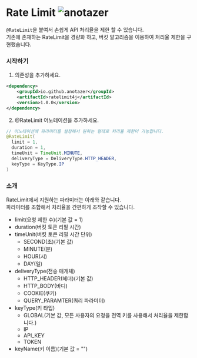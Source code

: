 # Rate Limit ![anotazer][anotazer-ratelimit]

```@RateLimit```을 붙여서 손쉽게 API 처리율을 제한 할 수 있습니다.  
기존에 존재하는 RateLimit을 경량화 하고, 버킷 알고리즘을 이용하여 처리율 제한을 구현했습니다.  

### 시작하기
1. 의존성을 추가하세요.
```xml
<dependency>
    <groupId>io.github.anotazer</groupId>
    <artifactId>ratelimit4j</artifactId>
    <version>1.0.0</version>
</dependency>
```
2. @RateLimit 어노테이션을 추가하세요.
```java
// 어노테이션에 파라미터를 설정해서 원하는 형태로 처리율 제한이 가능합니다.
@RateLimit(
  limit = 1,
  duration = 1,
  timeUnit = TimeUnit.MINUTE,
  deliveryType = DeliveryType.HTTP_HEADER,
  keyType = KeyType.IP
) 
```

### 소개  
RateLimit에서 지원하는 파라미터는 아래와 같습니다.  
파라미터를 조합해서 처리율을 간편하게 조작할 수 있습니다.  

- limit(요청 제한 수)(기본 값 = 1)
- duration(버킷 토큰 리필 시간)
- timeUnit(버킷 토큰 리필 시간 단위)
  - SECOND(초)(기본 값)
  - MINUTE(분)
  - HOUR(시)
  - DAY(일)
- deliveryType(전송 매개체)
  - HTTP_HEADER(헤더)(기본 값)
  - HTTP_BODY(바디)
  - COOKIE(쿠키)
  - QUERY_PARAMTER(쿼리 파라미터)
- keyType(키 타입)
  - GLOBAL(기본 값, 모든 사용자의 요청을 전역 키를 사용해서 처리율을 제한합니다.)
  - IP
  - API_KEY
  - TOKEN
- keyName(키 이름)(기본 값 = "")









[anotazer-ratelimit]: https://img.shields.io/badge/anotazer-ratelimit-blue
